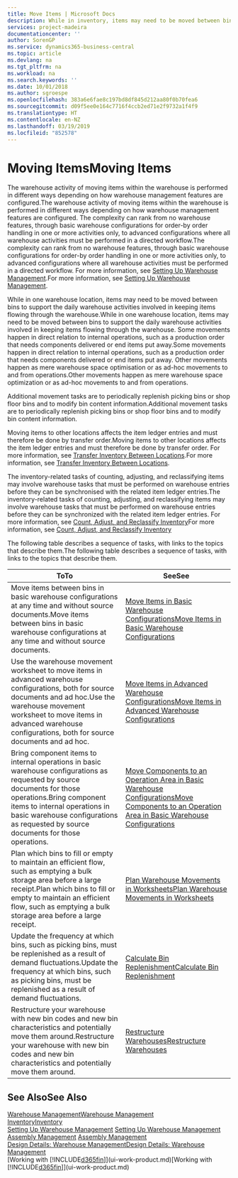 ```yaml
---
title: Move Items | Microsoft Docs
description: While in inventory, items may need to be moved between bins to support the daily warehouse activities involved in keeping items flowing through the warehouse. Some movements happen in direct relation to internal operations, such as a production order that needs components delivered or end items put away. Other movements happen as mere warehouse space optimisation or as ad-hoc movements to and from operations.
services: project-madeira
documentationcenter: ''
author: SorenGP
ms.service: dynamics365-business-central
ms.topic: article
ms.devlang: na
ms.tgt_pltfrm: na
ms.workload: na
ms.search.keywords: ''
ms.date: 10/01/2018
ms.author: sgroespe
ms.openlocfilehash: 383a6e6fae8c197bd8df845d212aa80f0b70fea6
ms.sourcegitcommit: d09f5ee0e164c7716f4ccb2ed71e2f9732a1f4f9
ms.translationtype: HT
ms.contentlocale: en-NZ
ms.lasthandoff: 03/19/2019
ms.locfileid: "852578"
---
```

# <a name="moving-items"></a><span data-ttu-id="644ff-105">Moving Items</span><span class="sxs-lookup"><span data-stu-id="644ff-105">Moving Items</span></span>
<span data-ttu-id="644ff-106">The warehouse activity of moving items within the warehouse is performed in different ways depending on how warehouse management features are configured.</span><span class="sxs-lookup"><span data-stu-id="644ff-106">The warehouse activity of moving items within the warehouse is performed in different ways depending on how warehouse management features are configured.</span></span> <span data-ttu-id="644ff-107">The complexity can rank from no warehouse features, through basic warehouse configurations for order-by order handling in one or more activities only, to advanced configurations where all warehouse activities must be performed in a directed workflow.</span><span class="sxs-lookup"><span data-stu-id="644ff-107">The complexity can rank from no warehouse features, through basic warehouse configurations for order-by order handling in one or more activities only, to advanced configurations where all warehouse activities must be performed in a directed workflow.</span></span> <span data-ttu-id="644ff-108">For more information, see [Setting Up Warehouse Management](warehouse-setup-warehouse.md).</span><span class="sxs-lookup"><span data-stu-id="644ff-108">For more information, see [Setting Up Warehouse Management](warehouse-setup-warehouse.md).</span></span>

<span data-ttu-id="644ff-109">While in one warehouse location, items may need to be moved between bins to support the daily warehouse activities involved in keeping items flowing through the warehouse.</span><span class="sxs-lookup"><span data-stu-id="644ff-109">While in one warehouse location, items may need to be moved between bins to support the daily warehouse activities involved in keeping items flowing through the warehouse.</span></span> <span data-ttu-id="644ff-110">Some movements happen in direct relation to internal operations, such as a production order that needs components delivered or end items put away.</span><span class="sxs-lookup"><span data-stu-id="644ff-110">Some movements happen in direct relation to internal operations, such as a production order that needs components delivered or end items put away.</span></span> <span data-ttu-id="644ff-111">Other movements happen as mere warehouse space optimisation or as ad-hoc movements to and from operations.</span><span class="sxs-lookup"><span data-stu-id="644ff-111">Other movements happen as mere warehouse space optimization or as ad-hoc movements to and from operations.</span></span>

<span data-ttu-id="644ff-112">Additional movement tasks are to periodically replenish picking bins or shop floor bins and to modify bin content information.</span><span class="sxs-lookup"><span data-stu-id="644ff-112">Additional movement tasks are to periodically replenish picking bins or shop floor bins and to modify bin content information.</span></span>

<span data-ttu-id="644ff-113">Moving items to other locations affects the item ledger entries and must therefore be done by transfer order.</span><span class="sxs-lookup"><span data-stu-id="644ff-113">Moving items to other locations affects the item ledger entries and must therefore be done by transfer order.</span></span> <span data-ttu-id="644ff-114">For more information, see [Transfer Inventory Between Locations](inventory-how-transfer-between-locations.md).</span><span class="sxs-lookup"><span data-stu-id="644ff-114">For more information, see [Transfer Inventory Between Locations](inventory-how-transfer-between-locations.md).</span></span>  

<span data-ttu-id="644ff-115">The inventory-related tasks of counting, adjusting, and reclassifying items may involve warehouse tasks that must be performed on warehouse entries before they can be synchronised with the related item ledger entries.</span><span class="sxs-lookup"><span data-stu-id="644ff-115">The inventory-related tasks of counting, adjusting, and reclassifying items may involve warehouse tasks that must be performed on warehouse entries before they can be synchronized with the related item ledger entries.</span></span> <span data-ttu-id="644ff-116">For more information, see [Count, Adjust, and Reclassify Inventory](inventory-how-count-adjust-reclassify.md)</span><span class="sxs-lookup"><span data-stu-id="644ff-116">For more information, see [Count, Adjust, and Reclassify Inventory](inventory-how-count-adjust-reclassify.md)</span></span>  

 <span data-ttu-id="644ff-117">The following table describes a sequence of tasks, with links to the topics that describe them.</span><span class="sxs-lookup"><span data-stu-id="644ff-117">The following table describes a sequence of tasks, with links to the topics that describe them.</span></span>   

|<span data-ttu-id="644ff-118">**To**</span><span class="sxs-lookup"><span data-stu-id="644ff-118">**To**</span></span>|<span data-ttu-id="644ff-119">**See**</span><span class="sxs-lookup"><span data-stu-id="644ff-119">**See**</span></span>|  
|------------|-------------|  
|<span data-ttu-id="644ff-120">Move items between bins in basic warehouse configurations at any time and without source documents.</span><span class="sxs-lookup"><span data-stu-id="644ff-120">Move items between bins in basic warehouse configurations at any time and without source documents.</span></span>|[<span data-ttu-id="644ff-121">Move Items in Basic Warehouse Configurations</span><span class="sxs-lookup"><span data-stu-id="644ff-121">Move Items in Basic Warehouse Configurations</span></span>](warehouse-how-to-move-items-ad-hoc-in-basic-warehousing.md)|
|<span data-ttu-id="644ff-122">Use the warehouse movement worksheet to move items in advanced warehouse configurations, both for source documents and ad hoc.</span><span class="sxs-lookup"><span data-stu-id="644ff-122">Use the warehouse movement worksheet to move items in advanced warehouse configurations, both for source documents and ad hoc.</span></span>|[<span data-ttu-id="644ff-123">Move Items in Advanced Warehouse Configurations</span><span class="sxs-lookup"><span data-stu-id="644ff-123">Move Items in Advanced Warehouse Configurations</span></span>](warehouse-how-to-move-items-in-advanced-warehousing.md)|  
|<span data-ttu-id="644ff-124">Bring component items to internal operations in basic warehouse configurations as requested by source documents for those operations.</span><span class="sxs-lookup"><span data-stu-id="644ff-124">Bring component items to internal operations in basic warehouse configurations as requested by source documents for those operations.</span></span>|[<span data-ttu-id="644ff-125">Move Components to an Operation Area in Basic Warehouse Configurations</span><span class="sxs-lookup"><span data-stu-id="644ff-125">Move Components to an Operation Area in Basic Warehouse Configurations</span></span>](warehouse-how-to-move-components-to-an-operation-area-in-basic-warehousing.md)|
|<span data-ttu-id="644ff-126">Plan which bins to fill or empty to maintain an efficient flow, such as emptying a bulk storage area before a large receipt.</span><span class="sxs-lookup"><span data-stu-id="644ff-126">Plan which bins to fill or empty to maintain an efficient flow, such as emptying a bulk storage area before a large receipt.</span></span>|[<span data-ttu-id="644ff-127">Plan Warehouse Movements in Worksheets</span><span class="sxs-lookup"><span data-stu-id="644ff-127">Plan Warehouse Movements in Worksheets</span></span>](warehouse-how-to-plan-warehouse-movements-in-worksheets.md)|
|<span data-ttu-id="644ff-128">Update the frequency at which bins, such as picking bins, must be replenished as a result of demand fluctuations.</span><span class="sxs-lookup"><span data-stu-id="644ff-128">Update the frequency at which bins, such as picking bins, must be replenished as a result of demand fluctuations.</span></span>|[<span data-ttu-id="644ff-129">Calculate Bin Replenishment</span><span class="sxs-lookup"><span data-stu-id="644ff-129">Calculate Bin Replenishment</span></span>](warehouse-how-to-calculate-bin-replenishment.md)|
|<span data-ttu-id="644ff-130">Restructure your warehouse with new bin codes and new bin characteristics and potentially move them around.</span><span class="sxs-lookup"><span data-stu-id="644ff-130">Restructure your warehouse with new bin codes and new bin characteristics and potentially move them around.</span></span>|[<span data-ttu-id="644ff-131">Restructure Warehouses</span><span class="sxs-lookup"><span data-stu-id="644ff-131">Restructure Warehouses</span></span>](warehouse-how-to-restructure-warehouses.md)|  

## <a name="see-also"></a><span data-ttu-id="644ff-132">See Also</span><span class="sxs-lookup"><span data-stu-id="644ff-132">See Also</span></span>  
[<span data-ttu-id="644ff-133">Warehouse Management</span><span class="sxs-lookup"><span data-stu-id="644ff-133">Warehouse Management</span></span>](warehouse-manage-warehouse.md)  
[<span data-ttu-id="644ff-134">Inventory</span><span class="sxs-lookup"><span data-stu-id="644ff-134">Inventory</span></span>](inventory-manage-inventory.md)  
<span data-ttu-id="644ff-135">[Setting Up Warehouse Management](warehouse-setup-warehouse.md)   </span><span class="sxs-lookup"><span data-stu-id="644ff-135">[Setting Up Warehouse Management](warehouse-setup-warehouse.md)   </span></span>  
<span data-ttu-id="644ff-136">[Assembly Management](assembly-assemble-items.md)  </span><span class="sxs-lookup"><span data-stu-id="644ff-136">[Assembly Management](assembly-assemble-items.md)  </span></span>  
[<span data-ttu-id="644ff-137">Design Details: Warehouse Management</span><span class="sxs-lookup"><span data-stu-id="644ff-137">Design Details: Warehouse Management</span></span>](design-details-warehouse-management.md)  
<span data-ttu-id="644ff-138">[Working with [!INCLUDE[d365fin](includes/d365fin_md.md)]](ui-work-product.md)</span><span class="sxs-lookup"><span data-stu-id="644ff-138">[Working with [!INCLUDE[d365fin](includes/d365fin_md.md)]](ui-work-product.md)</span></span>
